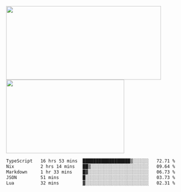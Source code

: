 <a href="https://github.com/anuraghazra/github-readme-stats">
  <img height=200 width=420 align="center" src="https://github-readme-stats.vercel.app/api?username=airRnot1106&hide_title=true&show_icons=true&rank_icon=github" />
</a>
<a href="https://github.com/anuraghazra/convoychat">
  <img height=200 width=320 align="center" src="https://github-readme-stats.vercel.app/api/top-langs/?username=airRnot1106&hide_title=true&layout=compact&hide=html,css" />
</a>

<!--START_SECTION:waka-->

```txt
TypeScript   16 hrs 53 mins  ██████████████████▒░░░░░░   72.71 %
Nix          2 hrs 14 mins   ██▒░░░░░░░░░░░░░░░░░░░░░░   09.64 %
Markdown     1 hr 33 mins    █▓░░░░░░░░░░░░░░░░░░░░░░░   06.73 %
JSON         51 mins         █░░░░░░░░░░░░░░░░░░░░░░░░   03.73 %
Lua          32 mins         ▓░░░░░░░░░░░░░░░░░░░░░░░░   02.31 %
```

<!--END_SECTION:waka-->
